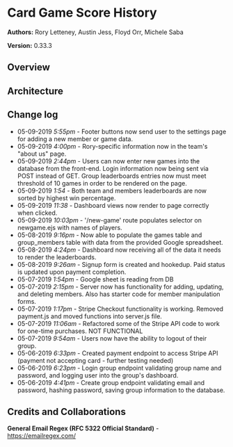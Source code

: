 # Card Game Score History

**Authors:** Rory Letteney, Austin Jess, Floyd Orr, Michele Saba

**Version:** 0.33.3

## Overview

## Architecture

## Change log
- 05-09-2019 *5:55pm* - Footer buttons now send user to the settings page for adding a new member or game data.
- 05-09-2019 *4:00pm* - Rory-specific information now in the team's "about us" page.
- 05-09-2019 *2:44pm* - Users can now enter new games into the database from the front-end. Login information now being sent via POST instead of GET. Group leaderboards entries now must meet threshold of 10 games in order to be rendered on the page.
- 05-09-2019 *1:54* - Both team and members leaderboards are now sorted by highest win percentage.
- 05-09-2019 *11:38* - Dashboard views now render to page correctly when clicked.
- 05-09-2019 *10:03pm* - '/new-game' route populates selector on newgame.ejs with names of players.
- 05-08-2019 *9:16pm* - Now able to populate the games table and group_members table with data from the provided Google spreadsheet.
- 05-08-2019 *4:24pm* - Dashboard now receiving all of the data it needs to render the leaderboards.
- 05-08-2019 *9:26am* - Signup form is created and hookedup. Paid status is updated upon payment completion.
- 05-07-2019 *1:54pm* - Google sheet is reading from DB
- 05-07-2019 *2:15pm* - Server now has functionality for adding, updating, and deleting members. Also has starter code for member manipulation forms.
- 05-07-2019 *1:17pm* - Stripe Checkout functionality is working. Removed payment.js and moved functions into server.js file.
- 05-07-2019 *11:06am* - Refactored some of the Stripe API code to work for one-time purchases. NOT FUNCTIONAL
- 05-07-2019 *9:54am* - Users now have the ability to logout of their group.
- 05-06-2019 *6:33pm* - Created payment endpoint to access Stripe API (payment not accepting card - further testing needed)
- 05-06-2019 *6:23pm* - Login group endpoint validating group name and password, and logging user into the group's dashboard.
- 05-06-2019 *4:41pm* - Create group endpoint validating email and password, hashing password, saving group information to the database.

## Credits and Collaborations

**General Email Regex (RFC 5322 Official Standard)** - https://emailregex.com/
